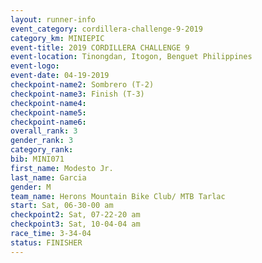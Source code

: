```yaml
---
layout: runner-info 
event_category: cordillera-challenge-9-2019 
category_km: MINIEPIC 
event-title: 2019 CORDILLERA CHALLENGE 9 
event-location: Tinongdan, Itogon, Benguet Philippines 
event-logo: 
event-date: 04-19-2019 
checkpoint-name2: Sombrero (T-2) 
checkpoint-name3: Finish (T-3) 
checkpoint-name4: 
checkpoint-name5: 
checkpoint-name6: 
overall_rank: 3
gender_rank: 3
category_rank: 
bib: MINI071
first_name: Modesto Jr.
last_name: Garcia
gender: M
team_name: Herons Mountain Bike Club/ MTB Tarlac
start: Sat, 06-30-00 am
checkpoint2: Sat, 07-22-20 am
checkpoint3: Sat, 10-04-04 am
race_time: 3-34-04
status: FINISHER
---
```

